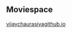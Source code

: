 <div>
  <h2>Moviespace</h2>
  <p><a href="https://vijaychaurasiya.github.io/moviespace/">vijaychaurasiyagithub.io</a></p>
  </div>
